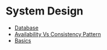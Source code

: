 # System Design 
- [Database](database.md)
- [Availability Vs Consistency Pattern](availability-vs-consistency-pattern.md)
- [Basics](basics.md)